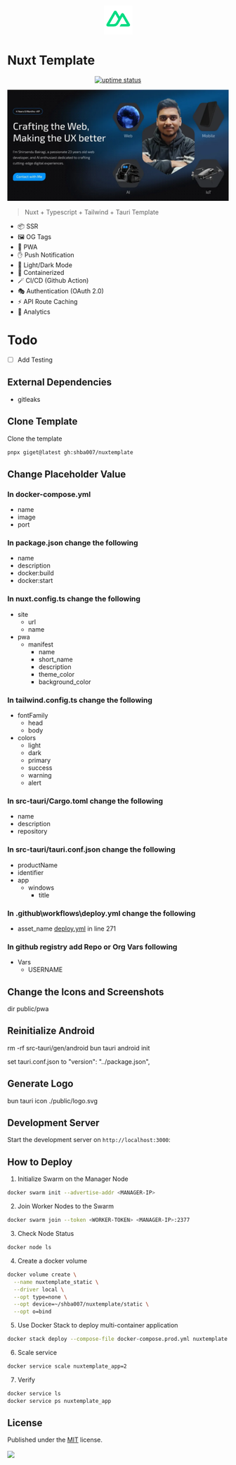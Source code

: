 <p align="center">
  <img src="./public/logo.png" lt="Logo" width="65" />
<p>

# Nuxt Template

<p align="center">
  <a href="https://shirsendu-bairagi.betteruptime.com">
    <img src="https://uptime.betterstack.com/status-badges/v3/monitor/10aqw.svg" alt="uptime status">
  </a>
</p>

![Landing](public/previews/landing.webp)

> Nuxt + Typescript + Tailwind + Tauri Template

- 📦 SSR
- 🖼️ OG Tags
- 🚀 PWA
- ✋ Push Notification
- 🌙 Light/Dark Mode
- 🐋 Containerized
- 🪄 CI/CD (Github Action)
- 🎭 Authentication (OAuth 2.0)
- ⚡️ API Route Caching
- 📐 Analytics

# Todo

- [ ] Add Testing

## External Dependencies

- gitleaks

## Clone Template

Clone the template

```bash
pnpx giget@latest gh:shba007/nuxtemplate
```

## Change Placeholder Value

### In docker-compose.yml

- name
- image
- port

### In package.json change the following

- name
- description
- docker:build
- docker:start

### In nuxt.config.ts change the following

- site
  - url
  - name
- pwa
  - manifest
    - name
    - short_name
    - description
    - theme_color
    - background_color

### In tailwind.config.ts change the following

- fontFamily
  - head
  - body
- colors
  - light
  - dark
  - primary
  - success
  - warning
  - alert

### In src-tauri/Cargo.toml change the following

- name
- description
- repository

### In src-tauri/tauri.conf.json change the following

- productName
- identifier
- app
  - windows
    - title

### In .github\workflows\deploy.yml change the following

- asset_name [deploy.yml](.github/workflows/deploy.yml) in line 271

### In github registry add Repo or Org Vars following

- Vars
  - USERNAME

## Change the Icons and Screenshots

dir public/pwa

## Reinitialize Android

rm -rf src-tauri/gen/android
bun tauri android init

set tauri.conf.json to "version": "../package.json",

## Generate Logo

bun tauri icon ./public/logo.svg

## Development Server

Start the development server on `http://localhost:3000`:

## How to Deploy

1. Initialize Swarm on the Manager Node

```bash
docker swarm init --advertise-addr <MANAGER-IP>
```

2. Join Worker Nodes to the Swarm

```bash
docker swarm join --token <WORKER-TOKEN> <MANAGER-IP>:2377
```

3. Check Node Status

```bash
docker node ls
```

4. Create a docker volume

```bash
docker volume create \
  --name nuxtemplate_static \
  --driver local \
  --opt type=none \
  --opt device=~/shba007/nuxtemplate/static \
  --opt o=bind
```

5. Use Docker Stack to deploy multi-container application

```bash
docker stack deploy --compose-file docker-compose.prod.yml nuxtemplate
```

6. Scale service

```bash
docker service scale nuxtemplate_app=2
```

7. Verify

```bash
docker service ls
docker service ps nuxtemplate_app
```

## License

Published under the [MIT](https://github.com/shba007/nuxtemplate/blob/main/LICENSE) license.
<br><br>
<a href="https://github.com/shba007/nuxtemplate/graphs/contributors">
<img src="https://contrib.rocks/image?repo=shba007/nuxtemplate" />
</a>
